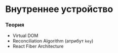 # Внутреннее устройство

<!-- xxxxxxxxxxxxxxxxxxxxxxxxxxxxxxxxxxxxxxxxxxxxxxxxxxxxxxx -->
### Теория
<!-- xxxxxxxxxxxxxxxxxxxxxxxxxxxxxxxxxxxxxxxxxxxxxxxxxxxxxxx -->
- Virtual DOM
- Reconciliation Algorithm (атрибут `key`)
- React Fiber Architecture
